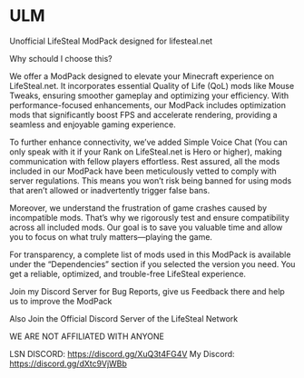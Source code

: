 # ULM
Unofficial LifeSteal ModPack designed for lifesteal.net

Why schould I choose this?

We offer a ModPack designed to elevate your Minecraft experience on LifeSteal.net. It incorporates essential Quality of Life (QoL) mods like Mouse Tweaks, ensuring smoother gameplay and optimizing your efficiency. With performance-focused enhancements, our ModPack includes optimization mods that significantly boost FPS and accelerate rendering, providing a seamless and enjoyable gaming experience.

To further enhance connectivity, we’ve added Simple Voice Chat (You can only speak with it if your Rank on LifeSteal.net is Hero or higher), making communication with fellow players effortless. Rest assured, all the mods included in our ModPack have been meticulously vetted to comply with server regulations. This means you won’t risk being banned for using mods that aren’t allowed or inadvertently trigger false bans.

Moreover, we understand the frustration of game crashes caused by incompatible mods. That’s why we rigorously test and ensure compatibility across all included mods. Our goal is to save you valuable time and allow you to focus on what truly matters—playing the game.

For transparency, a complete list of mods used in this ModPack is available under the “Dependencies” section if you selected the version you need. You get a reliable, optimized, and trouble-free LifeSteal experience.

Join my Discord Server for Bug Reports, give us Feedback there and help us to improve the ModPack

Also Join the Official Discord Server of the LifeSteal Network

WE ARE NOT AFFILIATED WITH ANYONE

LSN DISCORD: https://discord.gg/XuQ3t4FG4V
My Discord: https://discord.gg/dXtc9VjWBb
